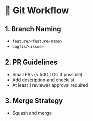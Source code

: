 # 🌱 Git Workflow

## 1. Branch Naming

- `feature/<feature-name>`
- `bugfix/<issue>`

## 2. PR Guidelines

- Small PRs (< 500 LOC if possible)
- Add description and checklist
- At least 1 reviewer approval required

## 3. Merge Strategy

- Squash and merge
